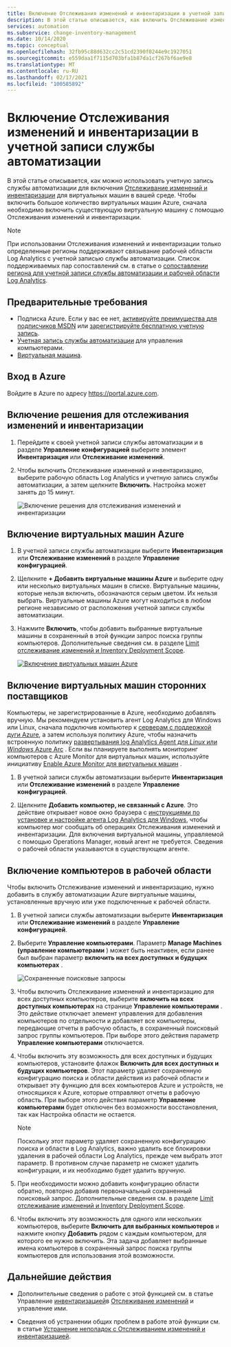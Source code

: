 ```yaml
---
title: Включение Отслеживания изменений и инвентаризации в учетной записи службы автоматизации Azure
description: В этой статье описывается, как включить Отслеживание изменений и инвентаризацию в учетной записи службы автоматизации.
services: automation
ms.subservice: change-inventory-management
ms.date: 10/14/2020
ms.topic: conceptual
ms.openlocfilehash: 32fb95c88d632cc2c51cd2390f0244e9c1927051
ms.sourcegitcommit: e559daa1f7115d703bfa1b87da1cf267bf6ae9e8
ms.translationtype: MT
ms.contentlocale: ru-RU
ms.lasthandoff: 02/17/2021
ms.locfileid: "100585892"
---
```

# <a name="enable-change-tracking-and-inventory-from-an-automation-account"></a>Включение Отслеживания изменений и инвентаризации в учетной записи службы автоматизации

В этой статье описывается, как можно использовать учетную запись службы автоматизации для включения [Отслеживание изменений и инвентаризации](overview.md) для виртуальных машин в вашей среде. Чтобы включить большое количество виртуальных машин Azure, сначала необходимо включить существующую виртуальную машину с помощью Отслеживания изменений и инвентаризации.

> [!NOTE]
> При использовании Отслеживания изменений и инвентаризации только определенные регионы поддерживают связывание рабочей области Log Analytics с учетной записью службы автоматизации. Список поддерживаемых пар сопоставлений см. в статье о [сопоставлении региона для учетной записи службы автоматизации и рабочей области Log Analytics](../how-to/region-mappings.md).

## <a name="prerequisites"></a>Предварительные требования

* Подписка Azure. Если у вас ее нет, [активируйте преимущества для подписчиков MSDN](https://azure.microsoft.com/pricing/member-offers/msdn-benefits-details/) или [зарегистрируйте бесплатную учетную запись](https://azure.microsoft.com/free/?WT.mc_id=A261C142F).
* [Учетная запись службы автоматизации](../automation-security-overview.md) для управления компьютерами.
* [Виртуальная машина](../../virtual-machines/windows/quick-create-portal.md).

## <a name="sign-in-to-azure"></a>Вход в Azure

Войдите в Azure по адресу https://portal.azure.com.

## <a name="enable-change-tracking-and-inventory"></a>Включение решения для отслеживания изменений и инвентаризации

1. Перейдите к своей учетной записи службы автоматизации и в разделе **Управление конфигурацией** выберите элемент **Инвентаризация** или **Отслеживание изменений**.

2. Чтобы включить Отслеживание изменений и инвентаризацию, выберите рабочую область Log Analytics и учетную запись службы автоматизации, а затем щелкните **Включить**. Настройка может занять до 15 минут.

    ![Включение решения для отслеживания изменений и инвентаризации](media/enable-from-automation-account/enable-feature.png)

## <a name="enable-azure-vms"></a>Включение виртуальных машин Azure

1. В учетной записи службы автоматизации выберите **Инвентаризация** или **Отслеживание изменений** в разделе **Управление конфигурацией**.

2. Щелкните **+ Добавить виртуальные машины Azure** и выберите одну или несколько виртуальных машин в списке. Виртуальные машины, которые нельзя включить, обозначаются серым цветом. Их нельзя выбрать. Виртуальные машины Azure могут находиться в любом регионе независимо от расположения учетной записи службы автоматизации. 

3. Нажмите **Включить**, чтобы добавить выбранные виртуальные машины в сохраненный в этой функции запрос поиска группы компьютеров. Дополнительные сведения см. в разделе [Limit отслеживание изменений и Inventory Deployment Scope](manage-scope-configurations.md).

      [![Включение виртуальных машин Azure](./media/enable-from-automation-account/enable-azure-vms.png)](./media/enable-from-automation-account/enable-azure-vms-expanded.png#lightbox)

## <a name="enable-non-azure-vms"></a>Включение виртуальных машин сторонних поставщиков

Компьютеры, не зарегистрированные в Azure, необходимо добавлять вручную. Мы рекомендуем установить агент Log Analytics для Windows или Linux, сначала подключив компьютер к [серверам с поддержкой дуги Azure](../../azure-arc/servers/overview.md), а затем используя политику Azure, чтобы назначить встроенную политику [развертывания log Analytics Agent для *Linux* или *Windows* Azure Arc](../../governance/policy/samples/built-in-policies.md#monitoring) . Если вы планируете выполнять мониторинг компьютеров с Azure Monitor для виртуальных машин, используйте инициативу [Enable Azure Monitor для виртуальных машин](../../governance/policy/samples/built-in-initiatives.md#monitoring) .

1. В учетной записи службы автоматизации выберите **Инвентаризация** или **Отслеживание изменений** в разделе **Управление конфигурацией**.

2. Щелкните **Добавить компьютер, не связанный с Azure**. Это действие открывает новое окно браузера с [инструкциями по установке и настройке агента Log Analytics для Windows](../../azure-monitor/agents/log-analytics-agent.md), чтобы компьютер мог сообщать об операциях Отслеживания изменений и инвентаризации. Для включения виртуальной машины, управляемой с помощью Operations Manager, новый агент не требуется. Сведения о рабочей области указываются в существующем агенте.

## <a name="enable-machines-in-the-workspace"></a>Включение компьютеров в рабочей области

Чтобы включить Отслеживание изменений и инвентаризацию, нужно добавить в службу автоматизации Azure виртуальные машины, установленные вручную или уже подключенные к рабочей области.

1. В учетной записи службы автоматизации выберите **Инвентаризация** или **Отслеживание изменений** в разделе **Управление конфигурацией**.

2. Выберите **Управление компьютерами**. Параметр **Manage Machines (управление компьютерами** ) может быть неактивен, если ранее был выбран параметр **включить на всех доступных и будущих компьютерах** .

    ![Сохраненные поисковые запросы](media/enable-from-automation-account/manage-machines.png)

3. Чтобы включить Отслеживание изменений и инвентаризацию для всех доступных компьютеров, выберите **включить на всех доступных компьютерах** на странице **Управление компьютерами** . Это действие отключает элемент управления для добавления компьютеров по отдельности и добавляет все компьютеры, передающие отчеты в рабочую область, в сохраненный поисковый запрос группы компьютеров. При выборе этого действия параметр **Управление компьютерами** отключается.

4. Чтобы включить эту возможность для всех доступных и будущих компьютеров, установите флажок **Включить для всех доступных и будущих компьютеров**. Этот параметр удаляет сохраненную конфигурацию поиска и области действия из рабочей области и открывает эту функцию для всех компьютеров Azure и устройств, не относящихся к Azure, которые отправляют отчеты в рабочую область. При выборе этого действия параметр **Управление компьютерами** будет отключен без возможности восстановления, так как Настройка области не остается.

    > [!NOTE]
    > Поскольку этот параметр удаляет сохраненную конфигурацию поиска и области в Log Analytics, важно удалить все блокировки удаления в рабочей области Log Analytics, прежде чем выбрать этот параметр. В противном случае параметр не сможет удалить конфигурации, и их необходимо будет удалить вручную.

5. При необходимости можно добавить конфигурацию области обратно, повторно добавив первоначальный сохраненный поисковый запрос. Дополнительные сведения см. в разделе [Limit отслеживание изменений и Inventory Deployment Scope](manage-scope-configurations.md).

6. Чтобы включить эту возможность для одного или нескольких компьютеров, выберите **Включить для выбранных компьютеров** и нажмите кнопку **Добавить** рядом с каждым компьютером, для которого ее нужно включить. Эта задача добавляет выбранные имена компьютеров в сохраненный запрос поиска группы компьютеров для использования этой возможности.

## <a name="next-steps"></a>Дальнейшие действия

* Дополнительные сведения о работе с этой функцией см. в статье Управление [инвентаризацией](manage-inventory-vms.md)в [Отслеживание изменений](manage-change-tracking.md) и управление ими.

* Сведения об устранении общих проблем в работе этой функции см. в статье [Устранение неполадок с Отслеживанием изменений и инвентаризацией](../troubleshoot/change-tracking.md).

